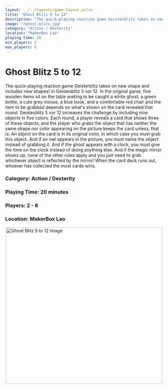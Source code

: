 ```yaml
---
layout: ../../layouts/game-layout.astro
title: "Ghost Blitz 5 to 12"
description: "The quick-playing reaction game Geisterblitz takes on new shape   and includes new shapes!   in Geistesblitz 5 vor 12."
image: "/ghost-blitz.jpg"
category: "Action / Dexterity"
location: "MakerBox Lao"
playing_time: 20
min_players: 2
max_players: 8
---
```

# Ghost Blitz 5 to 12

The quick-playing reaction game Geisterblitz takes on new shape   and includes new shapes!   in Geistesblitz 5 vor 12.  In the original game, five wooden items sit on the table waiting to be caught   a white ghost, a green bottle, a cute grey mouse, a blue book, and a comfortable red chair   and the item to be grabbed depends on what's shown on the card revealed that round. Geistesblitz 5 vor 12 increases the challenge by including nine objects in five colors. Each round, a player reveals a card that shows three of these objects, and the player who grabs the object that has neither the same shape nor color appearing on the picture keeps the card   unless, that is:       An object on the card is in its original color, in which case you must grab this object.     And if an owl appears in the picture, you must name the object instead of grabbing it.     And if the ghost appears with a clock, you must give the time on the clock instead of doing anything else.     And if the magic mirror shows up, none of the other rules apply and you just need to grab whichever object is reflected by the mirror!   When the card deck runs out, whoever has collected the most cards wins.  

### Category: Action / Dexterity

### Playing Time: 20 minutes

### Players: 2 - 8

### Location: MakerBox Lao

<img src="/ghost-blitz.jpg" alt="Ghost Blitz 5 to 12 Image" width="500" style="display: block; margin: 0 auto">

    